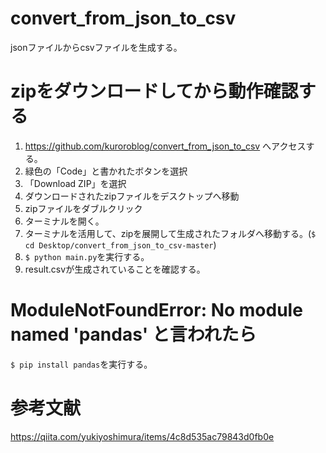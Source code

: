 # convert_from_json_to_csv
jsonファイルからcsvファイルを生成する。

# zipをダウンロードしてから動作確認する
1. https://github.com/kuroroblog/convert_from_json_to_csv へアクセスする。
2. 緑色の「Code」と書かれたボタンを選択
3. 「Download ZIP」を選択
4. ダウンロードされたzipファイルをデスクトップへ移動
5. zipファイルをダブルクリック
6. ターミナルを開く。
7. ターミナルを活用して、zipを展開して生成されたフォルダへ移動する。(`$ cd Desktop/convert_from_json_to_csv-master`)
8. `$ python main.py`を実行する。
9. result.csvが生成されていることを確認する。

# ModuleNotFoundError: No module named 'pandas' と言われたら
`$ pip install pandas`を実行する。

# 参考文献
https://qiita.com/yukiyoshimura/items/4c8d535ac79843d0fb0e
